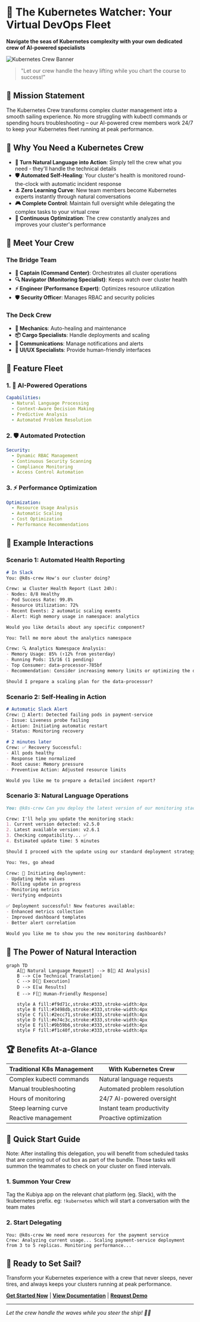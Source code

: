 # 🚀 The Kubernetes Watcher: Your Virtual DevOps Fleet

**Navigate the seas of Kubernetes complexity with your own dedicated crew of AI-powered specialists**

![Kubernetes Crew Banner](https://github.com/user-attachments/assets/02d35010-a05a-4b36-b912-2417aba6575d)

> "Let our crew handle the heavy lifting while you chart the course to success!"

## 🎯 Mission Statement

The Kubernetes Crew transforms complex cluster management into a smooth sailing experience. No more struggling with kubectl commands or spending hours troubleshooting – our AI-powered crew members work 24/7 to keep your Kubernetes fleet running at peak performance.

## 🌊 Why You Need a Kubernetes Crew

- **🤖 Turn Natural Language into Action**: Simply tell the crew what you need - they'll handle the technical details
- **🛡️ Automated Self-Healing**: Your cluster's health is monitored round-the-clock with automatic incident response
- **⚓ Zero Learning Curve**: New team members become Kubernetes experts instantly through natural conversations
- **🎮 Complete Control**: Maintain full oversight while delegating the complex tasks to your virtual crew
- **🔄 Continuous Optimization**: The crew constantly analyzes and improves your cluster's performance

## 👥 Meet Your Crew

### The Bridge Team
- **🎯 Captain (Command Center)**: Orchestrates all cluster operations
- **🔍 Navigator (Monitoring Specialist)**: Keeps watch over cluster health
- **⚡ Engineer (Performance Expert)**: Optimizes resource utilization
- **🛡️ Security Officer**: Manages RBAC and security policies

### The Deck Crew
- **🔧 Mechanics**: Auto-healing and maintenance
- **📦 Cargo Specialists**: Handle deployments and scaling
- **📡 Communications**: Manage notifications and alerts
- **🎨 UI/UX Specialists**: Provide human-friendly interfaces

## 🌟 Feature Fleet

### 1. 🤖 AI-Powered Operations
```yaml
Capabilities:
  - Natural Language Processing
  - Context-Aware Decision Making
  - Predictive Analysis
  - Automated Problem Resolution
```

### 2. 🛡️ Automated Protection
```yaml
Security:
  - Dynamic RBAC Management
  - Continuous Security Scanning
  - Compliance Monitoring
  - Access Control Automation
```

### 3. ⚡ Performance Optimization
```yaml
Optimization:
  - Resource Usage Analysis
  - Automatic Scaling
  - Cost Optimization
  - Performance Recommendations
```

## 💬 Example Interactions

### Scenario 1: Automated Health Reporting
```markdown
# In Slack
You: @k8s-crew How's our cluster doing?

Crew: 📊 Cluster Health Report (Last 24h):
- Nodes: 8/8 Healthy
- Pod Success Rate: 99.8%
- Resource Utilization: 72%
- Recent Events: 2 automatic scaling events
- Alert: High memory usage in namespace: analytics

Would you like details about any specific component?

You: Tell me more about the analytics namespace

Crew: 🔍 Analytics Namespace Analysis:
- Memory Usage: 85% (↑12% from yesterday)
- Running Pods: 15/16 (1 pending)
- Top Consumer: data-processor-785bf
- Recommendation: Consider increasing memory limits or optimizing the data-processor deployment

Should I prepare a scaling plan for the data-processor?
```

### Scenario 2: Self-Healing in Action
```markdown
# Automatic Slack Alert
Crew: 🚨 Alert: Detected failing pods in payment-service
- Issue: Liveness probe failing
- Action: Initiating automatic restart
- Status: Monitoring recovery

# 2 minutes later
Crew: ✅ Recovery Successful:
- All pods healthy
- Response time normalized
- Root cause: Memory pressure
- Preventive Action: Adjusted resource limits

Would you like me to prepare a detailed incident report?
```

### Scenario 3: Natural Language Operations
```markdown
You: @k8s-crew Can you deploy the latest version of our monitoring stack?

Crew: I'll help you update the monitoring stack:
1. Current version detected: v2.5.0
2. Latest available version: v2.6.1
3. Checking compatibility... ✅
4. Estimated update time: 5 minutes

Should I proceed with the update using our standard deployment strategy?

You: Yes, go ahead

Crew: 🚀 Initiating deployment:
- Updating Helm values
- Rolling update in progress
- Monitoring metrics
- Verifying endpoints

✅ Deployment successful! New features available:
- Enhanced metrics collection
- Improved dashboard templates
- Better alert correlation

Would you like me to show you the new monitoring dashboards?
```

## 🎨 The Power of Natural Interaction

```mermaid
graph TD
    A[💭 Natural Language Request] --> B[🤖 AI Analysis]
    B --> C[⚙️ Technical Translation]
    C --> D[🔄 Execution]
    D --> E[📊 Results]
    E --> F[💬 Human-Friendly Response]
    
    style A fill:#f9d71c,stroke:#333,stroke-width:4px
    style B fill:#3498db,stroke:#333,stroke-width:4px
    style C fill:#2ecc71,stroke:#333,stroke-width:4px
    style D fill:#e74c3c,stroke:#333,stroke-width:4px
    style E fill:#9b59b6,stroke:#333,stroke-width:4px
    style F fill:#f1c40f,stroke:#333,stroke-width:4px
```

## 🏆 Benefits At-a-Glance

| Traditional K8s Management | With Kubernetes Crew |
|---------------------------|---------------------|
| Complex kubectl commands | Natural language requests |
| Manual troubleshooting | Automated problem resolution |
| Hours of monitoring | 24/7 AI-powered oversight |
| Steep learning curve | Instant team productivity |
| Reactive management | Proactive optimization |

## 🚀 Quick Start Guide

Note: After installing this delegation, you will benefit from scheduled tasks that are coming out of out box as part of the bundle. Those tasks will summon the teammates to check on your cluster on fixed intervals.


### 1. Summon Your Crew
Tag the Kubiya app on the relevant chat platform (eg. Slack), with the !kubernetes prefix. eg: `!kubernetes` which will start a conversation with the team mates

### 2. Start Delegating
```slack
You: @k8s-crew We need more resources for the payment service
Crew: Analyzing current usage... Scaling payment-service deployment from 3 to 5 replicas. Monitoring performance...
```

## 🌟 Ready to Set Sail?

Transform your Kubernetes experience with a crew that never sleeps, never tires, and always keeps your clusters running at peak performance.

**[Get Started Now](#quick-start-guide)** | **[View Documentation](https://docs.kubiya.ai)** | **[Request Demo](https://kubiya.ai)**

---

*Let the crew handle the waves while you steer the ship! 🚢✨*
